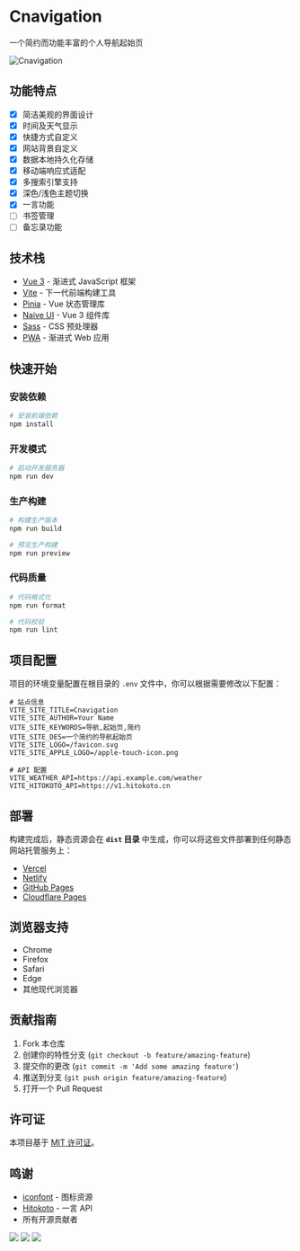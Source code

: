 # Cnavigation

一个简约而功能丰富的个人导航起始页

![Cnavigation](https://s2.loli.net/2022/07/15/FE6U2BJCynHDep8.jpg)

## 功能特点

- [x] 简洁美观的界面设计
- [x] 时间及天气显示
- [x] 快捷方式自定义
- [x] 网站背景自定义
- [x] 数据本地持久化存储
- [x] 移动端响应式适配
- [x] 多搜索引擎支持
- [x] 深色/浅色主题切换
- [x] 一言功能
- [ ] 书签管理
- [ ] 备忘录功能

## 技术栈

- [Vue 3](https://cn.vuejs.org/) - 渐进式 JavaScript 框架
- [Vite](https://vitejs.cn/) - 下一代前端构建工具
- [Pinia](https://pinia.vuejs.org/zh/) - Vue 状态管理库
- [Naive UI](https://www.naiveui.com/) - Vue 3 组件库
- [Sass](https://sass-lang.com/) - CSS 预处理器
- [PWA](https://web.dev/progressive-web-apps/) - 渐进式 Web 应用

## 快速开始

### 安装依赖

```bash
# 安装前端依赖
npm install
```

### 开发模式

```bash
# 启动开发服务器
npm run dev
```

### 生产构建

```bash
# 构建生产版本
npm run build

# 预览生产构建
npm run preview
```

### 代码质量

```bash
# 代码格式化
npm run format

# 代码校验
npm run lint
```

## 项目配置

项目的环境变量配置在根目录的 `.env` 文件中，你可以根据需要修改以下配置：

```
# 站点信息
VITE_SITE_TITLE=Cnavigation
VITE_SITE_AUTHOR=Your Name
VITE_SITE_KEYWORDS=导航,起始页,简约
VITE_SITE_DES=一个简约的导航起始页
VITE_SITE_LOGO=/favicon.svg
VITE_SITE_APPLE_LOGO=/apple-touch-icon.png

# API 配置
VITE_WEATHER_API=https://api.example.com/weather
VITE_HITOKOTO_API=https://v1.hitokoto.cn
```

## 部署

构建完成后，静态资源会在 **`dist` 目录** 中生成，你可以将这些文件部署到任何静态网站托管服务上：

- [Vercel](https://vercel.com/)
- [Netlify](https://www.netlify.com/)
- [GitHub Pages](https://pages.github.com/)
- [Cloudflare Pages](https://pages.cloudflare.com/)

## 浏览器支持

- Chrome
- Firefox
- Safari
- Edge
- 其他现代浏览器

## 贡献指南

1. Fork 本仓库
2. 创建你的特性分支 (`git checkout -b feature/amazing-feature`)
3. 提交你的更改 (`git commit -m 'Add some amazing feature'`)
4. 推送到分支 (`git push origin feature/amazing-feature`)
5. 打开一个 Pull Request

## 许可证

本项目基于 [MIT 许可证](LICENSE)。

## 鸣谢

- [iconfont](https://www.iconfont.cn/) - 图标资源
- [Hitokoto](https://hitokoto.cn/) - 一言 API
- 所有开源贡献者

<a title="SSL" target="_blank" href="https://myssl.com/seal/detail?domain=blog.imsyy.top"><img src="https://img.shields.io/badge/MySSL-安全认证-brightgreen"></a>&nbsp;<a title="CDN" target="_blank" href="https://cdnjs.com/"><img src="https://img.shields.io/badge/CDN-Cloudflare-blue"></a>&nbsp;<a title="Copyright" target="_blank" href="https://imsyy.top/"><img src="https://img.shields.io/badge/Copyright%20%C2%A9%202020--2023-%E7%84%A1%E5%90%8D-red"></a>
